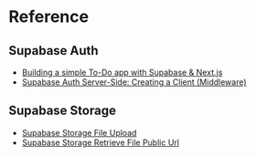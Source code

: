 # Reference

## Supabase Auth
- [Building a simple To-Do app with Supabase & Next.js](https://medium.com/@nbryleibanez/building-a-simple-to-do-app-with-supabase-next-js-2984ce16926a)
- [Supabase Auth Server-Side: Creating a Client (Middleware)](https://supabase.com/docs/guides/auth/server-side/nextjs)

## Supabase Storage
- [Supabase Storage File Upload](https://supabase.com/docs/guides/storage/uploads/standard-uploads)
- [Supabase Storage Retrieve File Public Url](https://supabase.com/docs/reference/javascript/storage-from-getpublicurl)
